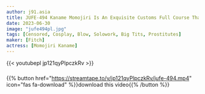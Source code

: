 ```yaml
---
author: j91.asia
title: JUFE-494 Kaname Momojiri Is An Exquisite Customs Full Course That Comfortably Pulls You Out With A Cosplay That Is Too Erotic
date: 2023-06-30
image: "jufe494pl.jpg"
tags: [Censored, Cosplay, Blow, Solowork, Big Tits, Prostitutes]
maker: [Fitch]
actress: [Momojiri Kaname]
---
```



{{< youtubepl jp121qyPlpczkRv >}}
###

{{% button href="https://streamtape.to/v/jp121qyPlpczkRv/jufe-494.mp4" icon="fas fa-download" %}}download this video{{% /button %}}

